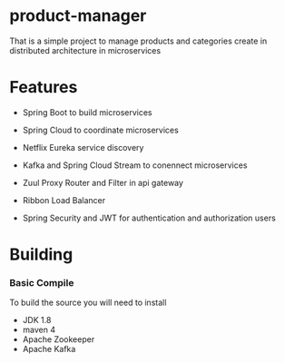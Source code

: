 # product-manager

That is a simple project to manage products and categories create in distributed architecture in microservices

# Features

- Spring Boot to build microservices

- Spring Cloud to coordinate microservices

- Netflix Eureka service discovery
 
- Kafka and Spring Cloud Stream  to conennect microservices

- Zuul Proxy Router and Filter in api gateway 

-  Ribbon Load Balancer

- Spring Security and JWT for authentication and authorization users 

# Building

### Basic Compile 

To build the source you will need to install 
- JDK 1.8 
- maven 4
- Apache Zookeeper
- Apache Kafka
